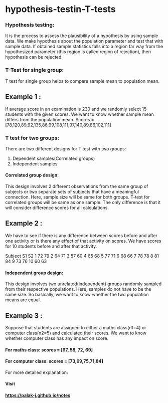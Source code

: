 # hypothesis-testin-T-tests
### Hypothesis testing:
It is the process to assess the plausibility of a hypothesis by using sample data. We make hypothesis about the population parameter and test that with sample data. If obtained sample statistics falls into a region far way from the hypothesized parameter (this region is called region of rejection), then hypothesis can be rejected.

### T-Test for single group:
T test for single group helps to compare sample mean to population mean. 

## Example 1 :
If average score in an examination is 230 and we randomly select 15 students with the given scores. We want to know whether sample mean differs from the population mean.
Scores = [78,120,89,92,135,86,99,108,111,97,140,89,86,102,111]

### T test for two groups:
There are two different designs for T test with two groups:
1) Dependent samples(Correlated groups)
2) Independent samples

#### Correlated group design:
This design involves 2 different observations from the same group of subjects or two separate sets of subjects that have a meaningful connection. Here, sample size will be same for both groups.
T-test for correlated groups will be same as one sample. The only difference is that it will consider difference scores for all calculations.

## Example 2 :
We have to see if there is any difference between scores before and after one activity or is there any effect of that activity on scores. We have scores for 10 students before and after that activity.

Subject	S1	S2
1	      72	79
2	      64	71
3	      57	60
4	      65	68
5	      77	71
6     	68	66
7	      78	78
8	      81	84
9	      73	76
10	    60	63


#### Independent group design:
This design involves two unrelated(independent) groups randomly sampled from their respective populations. Here, samples do not have to be the same size. So basically, we want to know whether the two population means are equal. 



## Example 3 :
Suppose that students are assigned to either a maths class(n1=4) or computer class(n2=5) and calculated their scores. We want to know whether computer class has any impact on score.
#### For maths class:  scores = [67, 58, 72, 69]
#### For computer class:  scores = [73,69,75,71,84]


For more detailed explanation:
#### Visit
#### https://palak-j.github.io/notes
